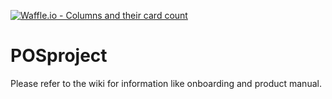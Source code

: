 [![Waffle.io - Columns and their card count](https://badge.waffle.io/garymuff/POSproject.png?columns=all)](https://waffle.io/garymuff/POSproject?utm_source=badge)
# POSproject

Please refer to the wiki for information like onboarding and product manual.
